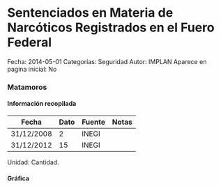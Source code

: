 Sentenciados en Materia de Narcóticos Registrados en el Fuero Federal
=====

Fecha: 2014-05-01
Categorías: Seguridad
Autor: IMPLAN
Aparece en pagina inicial: No

### Matamoros

#### Información recopilada

<table class="table table-hover table-bordered matriz">
  <thead>
    <tr><th>Fecha</th><th>Dato</th><th>Fuente</th><th>Notas</th></tr>
  </thead>
  <tbody>
    <tr><td class="centrado">31/12/2008</td><td class="derecha">2</td><td>INEGI</td><td></td></tr>
    <tr><td class="centrado">31/12/2012</td><td class="derecha">15</td><td>INEGI</td><td></td></tr>
  </tbody>
</table>

Unidad: Cantidad.

#### Gráfica

<div id="Morrisbccnoiiu" class="grafica"></div>
  <!-- JAVASCRIPT DE LA GRAFICA EN Morrisbccnoiiu -->
  <script>
  new Morris.Line({
    element: 'Morrisbccnoiiu',
    data: [
      { fecha: '2008-12-31', dato: 2 },
      { fecha: '2012-12-31', dato: 15 }
    ],
    xkey: 'fecha',
    ykeys: ['dato'],
    labels: ['Dato'],
    lineColors: ['#FF5B02'],
    xLabelFormat: function(d) {
      return d.getDate()+'/'+(d.getMonth()+1)+'/'+d.getFullYear();
    },
    dateFormat: function (ts) {
      var d = new Date(ts);
      return d.getDate() + '/' + (d.getMonth() + 1) + '/' + d.getFullYear();
    }
  });
  </script>
